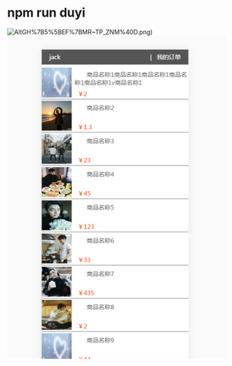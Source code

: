 
# npm run duyi

![Alt](https://github.com/huangxinl/webpack-shop/blob/master/JV%7D)GH%7B5%5BEF%7BMR~TP_ZNM%40D.png)
![Alt](https://github.com/huangxinl/webpack-shop/blob/master/QXN%24%25%60D2CES2QPYUH6FDU%60T.png)
